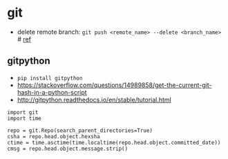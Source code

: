 # git

* delete remote branch: `git push <remote_name> --delete <branch_name>` # [ref](https://stackoverflow.com/questions/2003505/how-do-i-delete-a-git-branch-both-locally-and-remotely)

## gitpython
* `pip install gitpython`
* https://stackoverflow.com/questions/14989858/get-the-current-git-hash-in-a-python-script
* http://gitpython.readthedocs.io/en/stable/tutorial.html
```
import git
import time

repo = git.Repo(search_parent_directories=True)
csha = repo.head.object.hexsha
ctime = time.asctime(time.localtime(repo.head.object.committed_date))
cmsg = repo.head.object.message.strip()
```

